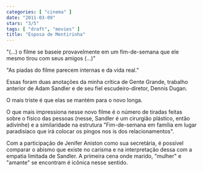 ```yaml
---
categories: [ "cinema" ]
date: "2011-03-09"
stars: "3/5"
tags: [ "draft", "movies" ]
title: "Esposa de Mentirinha"
---
```

"(...) o filme se baseie provavelmente em um fim-de-semana que ele mesmo
tirou com seus amigos (...)"

"As piadas do filme parecem internas e da vida real."

Essas foram duas anotações da minha crítica de Gente Grande, trabalho
anterior de Adam Sandler e de seu fiel escudeiro-diretor, Dennis Dugan.

O mais triste é que elas se mantém para o novo longa.

O que mais impressiona nesse novo filme é o número de tiradas feitas
sobre o físico das pessoas (nesse, Sandler é um cirurgião plástico,
então adivinhe) e a similaridade na estrutura "Fim-de-semana em
família em lugar paradisíaco que irá colocar os pingos nos is dos
relacionamentos".

Com a participação de Jenifer Aniston como sua secretária, é possível
comparar o abismo que existe no carisma e na interpretação dessa com
a empatia limitada de Sandler. A primeira cena onde marido, "mulher" e
"amante" se encontram é icônica nesse sentido.
